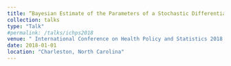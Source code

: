 ```yaml
---
title: “Bayesian Estimate of the Parameters of a Stochastic Differential Model of HIV Incidence in the United States "
collection: talks
type: "Talk"
#permalink: /talks/ichps2018
venue: " International Conference on Health Policy and Statistics 2018 "
date: 2018-01-01
location: "Charleston, North Carolina"
---
```

